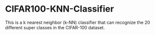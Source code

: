 # CIFAR100-KNN-Classifier
This is a k nearest neighbor (k-NN) classifier that can recognize the 20 different super classes in the CIFAR-100 dataset.
